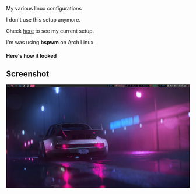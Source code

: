 My various linux configurations

I don't use this setup anymore. 

Check [here](https://gitlab.com/lll2yu/dotfiles-naavi) to see my current setup.

I'm was using <b>bspwm</b> on Arch Linux.

#### Here's how it looked
<h2>Screenshot</h2>
<img src="screenshot.png">
